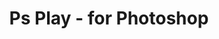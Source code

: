 ---
description: 将photoshop正在编辑的图显示在iphone手机上。如果你是美工，值得一试。
layout: post
results:
- primaryGenreName: Utilities
  version: '1.1'
  artworkUrl100: http://a1325.phobos.apple.com/us/r1000/074/Purple/v4/e8/3b/7f/e83b7fa4-999f-137f-6854-92f7ae04fabe/mzl.defpapbo.png
  trackViewUrl: https://itunes.apple.com/cn/app/ps-play-for-photoshop/id651937919?mt=8&uo=4
  artworkUrl60: http://a389.phobos.apple.com/us/r1000/085/Purple/v4/d4/38/8e/d4388eaf-966a-b337-c80a-4f74ed388a7e/57x57.png
  userRatingCountForCurrentVersion: 21
  sellerName: Shenzhen Tencent Computer Systems Company Limited
  supportedDevices:
  - iPodTouchFifthGen
  - iPadThirdGen
  - iPodTouchThirdGen
  - iPadMini4G
  - iPhone-3GS
  - iPad23G
  - iPhone5
  - iPad2Wifi
  - iPadFourthGen4G
  - iPadWifi
  - iPadMini
  - iPadFourthGen
  - iPad3G
  - iPhone4S
  - iPadThirdGen4G
  - iPhone4
  - iPodTouchourthGen
  genres:
  - 工具
  - 效率
  trackName: Ps Play - for Photoshop
  description: '通过WiFi，实时在终端设备上预览电脑上Photoshop的设计稿，可同步调试及截图保存到移动终端，并可以通过Email、微信等工具即时分享。


    版本核心功能：

    1.1

    自动搜索连接

    手动添加连接

    高速预览

    快照功能

    历史记录

    微信分享

    Email分享

    设置画布'
  price: 0
  trackId: 651937919
  releaseDate: '2013-05-31T02:26:57Z'
  screenshotUrls:
  - http://a5.mzstatic.com/us/r1000/078/Purple2/v4/01/4b/97/014b975f-2717-fb36-445e-133d2996acec/mzl.uymkpijf.1136x1136-75.jpg
  - http://a1.mzstatic.com/us/r1000/119/Purple2/v4/15/eb/1e/15eb1e11-9945-9309-027d-3e57b17a71aa/mzl.lztrfobm.1136x1136-75.jpg
  - http://a2.mzstatic.com/us/r1000/079/Purple/v4/ff/5b/d5/ff5bd5f5-49bd-771b-0c1f-ac8f710f1459/mzl.spxcfdgp.1136x1136-75.jpg
  - http://a5.mzstatic.com/us/r1000/078/Purple2/v4/bd/fc/6d/bdfc6d45-09ed-e28c-fe94-f26b9ec0d71f/mzl.tlubrrms.1136x1136-75.jpg
  - http://a5.mzstatic.com/us/r1000/071/Purple2/v4/29/83/46/29834637-4334-ab34-f5de-0efe333db0ae/mzl.cfzdzjev.1136x1136-75.jpg
  artistViewUrl: https://itunes.apple.com/cn/artist/shenzhen-tencent-computer/id446324237?uo=4
  primaryGenreId: 6002
  userRatingCount: 21
  averageUserRatingForCurrentVersion: 4.5
  kind: software
  fileSizeBytes: '3538227'
  bundleId: com.tencent.psplay
  trackContentRating: 4+
  artistName: Shenzhen Tencent Computer Systems Company Limited
  trackCensoredName: Ps Play - for Photoshop
  isGameCenterEnabled: false
  contentAdvisoryRating: 4+
  languageCodesISO2A:
  - ZH
  - EN
  averageUserRating: 4.5
  features: &a []
  wrapperType: software
  artworkUrl512: http://a1325.phobos.apple.com/us/r1000/074/Purple/v4/e8/3b/7f/e83b7fa4-999f-137f-6854-92f7ae04fabe/mzl.defpapbo.png
  formattedPrice: 免费
  artistId: 446324237
  genreIds:
  - '6002'
  - '6007'
  currency: CNY
  ipadScreenshotUrls: *a
category: 工具
tags: tag1
resultCount: 1
title: Ps Play - for Photoshop

---